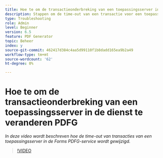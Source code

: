 ```yaml
---
title: Hoe te om de transactieonderbreking van een toepassingsserver in de dienst te veranderen PDFG
description: Stappen om de time-out van een transactie voor een toepassingsserver voor PDF Generator te verhogen of te verlagen
type: Troubleshooting
role: Admin
level: Beginner
version: 6.5
feature: PDF Generator
topic: Beheer
index: y
source-git-commit: 462417d384c4aa5d99110f1b8dadd165ea9b2a49
workflow-type: tm+mt
source-wordcount: '62'
ht-degree: 0%

---
```



# Hoe te om de transactieonderbreking van een toepassingsserver in de dienst te veranderen PDFG

*In deze video wordt beschreven hoe de time-out van transacties van een toepassingsserver in de Forms PDFG-service wordt gewijzigd.*

>[!VIDEO](https://video.tv.adobe.com/v/335555?quality=9&learn=on)
